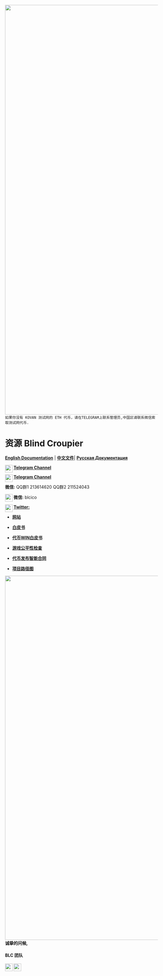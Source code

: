 [<img align="left" src="https://user-images.githubusercontent.com/31250469/29827280-1bb9ef68-8d0c-11e7-915f-94d9e1b54f15.jpg" width="1350">](https://mvp.blindcroupier.io/)
`如果你没有 KOVAN 测试网的 ETH 代币，请在TELEGRAM上联系管理员,中国区请联系微信索取测试网代币.`

# 资源 Blind Croupier
[**English Documentation**](https://github.com/BlindCroupier/Documentation/tree/master/English%20Documentation) | [**中文文件**](https://github.com/BlindCroupier/Documentation/tree/master/Chinese%20Documentation)| [**Русская Документация**](https://github.com/BlindCroupier/Documentation/tree/master/Russian%20Documentation)

<img align="left" src="https://user-images.githubusercontent.com/31250469/29752563-2ad17fa4-8b93-11e7-9c40-64e62feb64eb.jpg" width="25">[**Telegram Channel**](https://t.me/blindcroupier)

<img align="left" src="https://user-images.githubusercontent.com/31250469/29828409-377f8c00-8d0f-11e7-8e34-03aa47ba955a.jpg" width="25">[**Telegram Channel**](https://t.me/blindcroupier)

**微信:** QQ群1  213614620   QQ群2 211524043

<img align="left" src="https://user-images.githubusercontent.com/31250469/29752596-b779b930-8b93-11e7-9e3b-7d3e1ec9ae28.jpg" width="25">**微信:** blcico

<img align="left" src="https://user-images.githubusercontent.com/31250469/29752590-9785e734-8b93-11e7-8eb3-e5de22b70f97.jpg" width="25">[**Twitter:**](https://twitter.com/BlindCroupier)

* [**网站**](https://blindcroupier.io/index-ru.html)

* [**白皮书**](https://github.com/BlindCroupier/Documentation/blob/master/Chinese%20Documentation/%E7%99%BD%E7%9A%AE%E4%B9%A6.md#blindcroupierio-%E7%99%BD%E7%9A%AE%E4%B9%A6)

* [**代币WIN白皮书**](https://github.com/BlindCroupier/Documentation/blob/master/Chinese%20Documentation/WIN%E4%BB%A3%E5%B8%81%E5%88%86%E9%85%8D%E6%96%B9%E6%A1%88.md#win%E4%BB%A3%E5%B8%81%E5%88%86%E9%85%8D%E6%96%B9%E6%A1%88)

* [**游戏公平性检查**](https://github.com/BlindCroupier/Documentation/blob/master/English%20Documentation/Game%20Fairness%20Check.md#game-fairness-check)

* [**代币发布智能合同**](https://etherscan.io/address/0xaa3e80a42e7bac1072bee7ee5ac72123969b8400)

* [**项目路径图**](https://github.com/BlindCroupier/Documentation/blob/master/Chinese%20Documentation/WIN%E4%BB%A3%E5%B8%81%E5%88%86%E9%85%8D%E6%96%B9%E6%A1%88.md#%E5%8F%91%E5%B1%95%E8%AE%A1%E5%88%92)


<img align="left" src="https://user-images.githubusercontent.com/31250469/29752217-87d61d60-8b8c-11e7-92fc-5ddf220c5c2b.jpg" width="1200">

#### 诚挚的问候,

#### BLC 团队

[<img align="left" src="https://user-images.githubusercontent.com/31250469/29752563-2ad17fa4-8b93-11e7-9c40-64e62feb64eb.jpg" width="25">](https://t.me/rublindcroupier) [<img align="left" src="https://user-images.githubusercontent.com/31250469/29752590-9785e734-8b93-11e7-8eb3-e5de22b70f97.jpg" width="25">](https://twitter.com/BlindCroupier)
